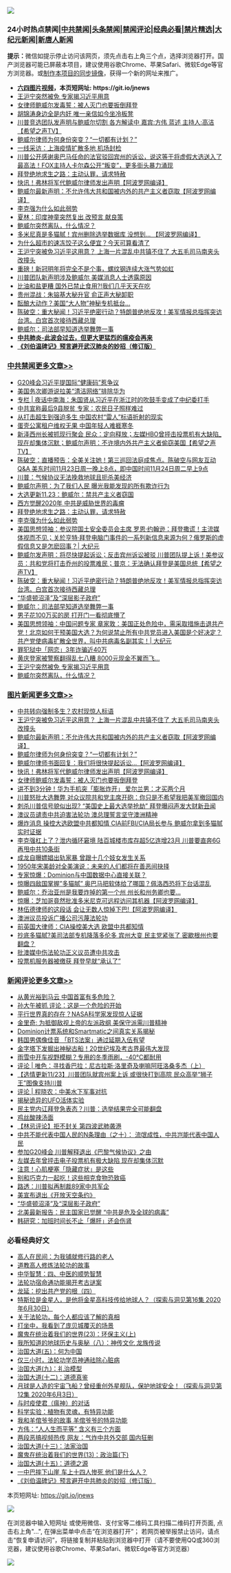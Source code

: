 ![](https://raw.githubusercontent.com/fqnews/bnews/master/64photo/fqnews-qr.jpg)

<div id="tt">
<h3>24小时热点禁闻|<a href="#%E4%B8%AD%E5%85%B1%E7%A6%81%E9%97%BB%E6%9B%B4%E5%A4%9A%E6%96%87%E7%AB%A0">中共禁闻</a>|<a href="#%E5%9B%BE%E7%89%87%E6%96%B0%E9%97%BB%E6%9B%B4%E5%A4%9A%E6%96%87%E7%AB%A0">头条禁闻</a>|<a href="#%E6%96%B0%E9%97%BB%E8%AF%84%E8%AE%BA%E6%9B%B4%E5%A4%9A%E6%96%87%E7%AB%A0">禁闻评论|<a href="#%E5%BF%85%E7%9C%8B%E7%BB%8F%E5%85%B8%E5%A5%BD%E6%96%87">经典必看|<a href="/video.md#%E7%A6%81%E7%89%87%E7%B2%BE%E9%80%89">禁片精选</a>|<a href="https://github.com/fqnews/djy/blob/master/gb/nf1351518.md#1">大纪元新闻</a>|<a href="https://github.com/fqnews/ntdtv/blob/master/gb/prog204.md#1">新唐人新闻</a></h3>
<div><b>提示：</b>微信如提示停止访问该网页，须先点击右上角三个点，选择浏览器打开。国产浏览器可能已屏蔽本项目，建议使用谷歌Chrome、苹果Safari、微软Edge等官方浏览器。或<a href="https://github.com/fqnews/bnews/blob/master/%E5%88%B6%E4%BD%9Cgit%E7%A6%81%E9%97%BB%E9%95%9C%E5%83%8F.md">制作本项目的同步镜像</a>，获得一个新的网址来推广。</div>
<ul>
<li><b><a href="http://d1.bdrive.tk/64.mp4" target="_blank">六四图片视频</a>，本页短网址: https://git.io/jnews</b></li>
<li><a href="/cbnews/20201123/1435653.md">王沪宁突然被免 专家揭习近平用意</a></li>
<li><a href="/comments/20201123/1435422.md">女律师鲍威尔发毒誓：被人灭门也要扳倒拜登</a></li>
<li><a href="/comments/20201123/1435550.md">胡锦涛身边全是内奸 唯一亲信如今坐冷板凳</a></li>
<li><a href="/cbnews/20201123/1435479.md">川普竞选团队发声明与鲍威尔切割 各方解读中 嘉宾:方伟 蓝述 主持人:高洁【希望之声TV】</a></li>
<li><a href="/topimagenews/20201123/1435570.md">鲍威尔律师为何身份突变？“一切都有计划？”</a></li>
<li><a href="/cbnews/20201123/1435420.md">一线采访：上海疫情扩散多地 机场封检</a></li>
<li><a href="/comments/20201123/1435356.md">川普公开感谢奥巴马任命的法官驳回宾州的诉讼，说这等于将虚假大选送入了最高法！FOX主持人卡尔森公开“叛变”，更多街头暴力涌现</a></li>
<li><a href="/cbnews/20201123/1435748.md">拜登绝地求生之路：主动认罪，请求特赦</a></li>
<li><a href="/topimagenews/20201123/1435530.md">快讯！弗林将军代鲍威尔律师发出声明【阿波罗网编译】</a></li>
<li><a href="/topimagenews/20201123/1435628.md">鲍威尔最新声明：不允许伟大共和国被内外的共产主义者窃取【阿波罗网编译】</a></li>
<li><a href="/cbnews/20201123/1435797.md">李克强为什么如此弱势</a></li>
<li><a href="/comments/20201123/1435539.md">夏林：印度神童突然复出 改预言 献良策</a></li>
<li><a href="/comments/20201123/1435608.md">鲍威尔突然离队，什么情况？</a></li>
<li><a href="/cnnews/20201123/1435657.md">多米尼真是多猫腻！宾州删除选举数据库 没想到… 【阿波罗网编译】</a></li>
<li><a href="/lifebaike/20201123/1435708.md">为什么超市的速冻饺子这么便宜？今天可算看清了</a></li>
<li><a href="/topimagenews/20201124/1435891.md">王沪宁突被免习近平这用意？ 上海一片混乱中共镇不住了 大五毛司马南夹头改撞头</a></li>
<li><a href="/finance/20201123/1435424.md">重磅！新冠明年将完全不是个事，螺纹钢连续大涨气势如虹</a></li>
<li><a href="/comments/20201123/1435440.md">川普团队新声明涉及鲍威尔 美媒消息人士透露原因</a></li>
<li><a href="/health/20201123/1435630.md">比油和盐更糟 国外已禁止食用?!我们几乎天天在吃</a></li>
<li><a href="/cbnews/20201123/1435606.md">贵州混战：朱镕基大秘升官 俞正声大秘卸职</a></li>
<li><a href="/cnnews/hknews/20201123/1435705.md">酝酿大动作？美国“大人物”神秘专机抵台…</a></li>
<li><a href="/cbnews/20201123/1435745.md">陈破空：重大秘闻！习近平绝密行动？特朗普绝地反攻！美军情报总指挥突访台湾。白宫首次接待西藏总理</a></li>
<li><a href="/cbnews/20201123/1435704.md">鲍威尔：司法部早知道选举舞弊一事</a></li>
<li><b><a href="/comments/20200211/1275071.md" target="_blank">中共肺炎-此波会过去，但更大更猛烈的瘟疫会再来</a></b></li>
<li><b><a href="/comments/20200207/1272816.md" target="_blank">《刘伯温碑记》预言避开武汉肺炎的妙招（修订版）</a></b></li>
</ul>
</div>

<div class="catlist">
<h3><a href="/cbnews/" target="_blank">中共禁闻</a><span><a href="/cbnews/" target="_blank" rel="nofollow">更多文章>></a></span></h3>
<ul>
<li><a href="/cbnews/20201124/1435978.md" target="_blank">G20峰会习近平提国际“健康码”惹争议</a></li>
<li><a href="/cbnews/20201124/1435960.md" target="_blank">美国务次卿游说拉美“清洁网络”排除华为</a></li>
<li><a href="/cbnews/20201124/1435949.md" target="_blank">专栏 | 夜话中南海：朱国贤从习近平在浙江时的吹鼓手变成了中纪委打手</a></li>
<li><a href="/cbnews/20201124/1435946.md" target="_blank">中共宣称最后9县脱贫 专家：农民日子照样难过</a></li>
<li><a href="/cbnews/20201124/1435945.md" target="_blank">从打击超生到强迫多生 中国农村“雷人”标语折射的现实</a></li>
<li><a href="/cbnews/20201124/1435944.md" target="_blank">蛋壳公寓租户维权无果 中国年轻人难捱寒冬</a></li>
<li><a href="/cbnews/20201124/1435943.md" target="_blank">新泽西州长被抓现行聚会 民众：定向释放；左媒HBO曾抨击投票机有大缺陷_现在却集体沉默；鲍威尔声明：不许境内外共产主义者偷窃美国【希望之声TV】</a></li>
<li><a href="/cbnews/20201124/1435928.md" target="_blank">陈破空：直播预告：全美关注她！第三巡回法庭成焦点。陈破空与网友互动Q&amp;A 美东时间11月23日周一晚上8点，即中国时间11月24日周二早上9点</a></li>
<li><a href="/cbnews/20201124/1435927.md" target="_blank">川普：气候协议无法挽救地球且扼杀美经济</a></li>
<li><a href="/cbnews/20201124/1435862.md" target="_blank">鲍威尔声明：为了我们人民 曝光我能发现的所有欺诈行为</a></li>
<li><a href="/cbnews/20201123/1435853.md" target="_blank">大选更新11.23：鲍威尔：禁共产主义者窃国</a></li>
<li><a href="/cbnews/20201123/1435833.md" target="_blank">西方觉醒2020年 中共是威胁世界的毒瘤</a></li>
<li><a href="/cbnews/20201123/1435748.md" target="_blank">拜登绝地求生之路：主动认罪，请求特赦</a></li>
<li><a href="/cbnews/20201123/1435797.md" target="_blank">李克强为什么如此弱势</a></li>
<li><a href="/cbnews/20201123/1435796.md" target="_blank">美国思想领袖：参议院国土安全委员会主席 罗恩·约翰逊：拜登撒谎！主流媒体视而不见；关於亨特·拜登电脑门事件的一系列新信息来源为何？俄罗斯的虚假信息又是怎麽回事？| 大纪元</a></li>
<li><a href="/cbnews/20201123/1435756.md" target="_blank">鲍威尔发声明：将尽快提起诉讼；反击宾州诉讼被驳 川普团队提上诉！美参议员：共和党将打击乔州的投票难民；普京：无法确认拜登是美国总统【希望之声TV】</a></li>
<li><a href="/cbnews/20201123/1435745.md" target="_blank">陈破空：重大秘闻！习近平绝密行动？特朗普绝地反攻！美军情报总指挥突访台湾。白宫首次接待西藏总理</a></li>
<li><a href="/comments/20201123/1435336.md" target="_blank">“华盛顿沼泽”及“深层影子政府”</a></li>
<li><a href="/cbnews/20201123/1435704.md" target="_blank">鲍威尔：司法部早知道选举舞弊一事</a></li>
<li><a href="/cbnews/20201123/1435701.md" target="_blank">男子花100万买的房 打开门一看彻底懵了</a></li>
<li><a href="/cbnews/20201123/1435698.md" target="_blank">美国思想领袖：中国问题专家 章家敦：美国正处危险中，需采取措施击退共产党！北京如何干预美国大选？为何说禁止所有中共党员进入美国是个好决定？共产党使病毒扩散全世界，叫中共病毒名副其实！| 大纪元</a></li>
<li><a href="/cbnews/20201123/1435671.md" target="_blank">罪犯狱中「网恋」3年诈骗近40万</a></li>
<li><a href="/cbnews/20201123/1435670.md" target="_blank">黄庆登家被警察翻得乱七八糟 8000元现金不翼而飞…</a></li>
<li><a href="/cbnews/20201123/1435653.md" target="_blank">王沪宁突然被免 专家揭习近平用意</a></li>
<li><a href="/comments/20201123/1435608.md" target="_blank">鲍威尔突然离队，什么情况？</a></li>

</ul>
</div>
<div class="catlist">
<h3><a href="/topimagenews/" target="_blank">图片新闻</a><span><a href="/topimagenews/" target="_blank" rel="nofollow">更多文章>></a></span></h3>
<ul>
<li><a href="/topimagenews/20201124/1435894.md" target="_blank">中共转向强制多生？农村现惊人标语</a></li>
<li><a href="/topimagenews/20201124/1435891.md" target="_blank">王沪宁突被免习近平这用意？ 上海一片混乱中共镇不住了 大五毛司马南夹头改撞头</a></li>
<li><a href="/topimagenews/20201123/1435628.md" target="_blank">鲍威尔最新声明：不允许伟大共和国被内外的共产主义者窃取【阿波罗网编译】</a></li>
<li><a href="/topimagenews/20201123/1435570.md" target="_blank">鲍威尔律师为何身份突变？“一切都有计划？”</a></li>
<li><a href="/topimagenews/20201123/1435545.md" target="_blank">鲍威尔律师书面回复：我们将很快提起诉讼…【阿波罗网编译】</a></li>
<li><a href="/topimagenews/20201123/1435530.md" target="_blank">快讯！弗林将军代鲍威尔律师发出声明【阿波罗网编译】</a></li>
<li><a href="/comments/20201123/1435422.md" target="_blank">女律师鲍威尔发毒誓：被人灭门也要扳倒拜登</a></li>
<li><a href="/topimagenews/20201123/1435381.md" target="_blank">讲不到3分钟！华为手机突「膨胀炸开」 爱尔兰男：才买两个月</a></li>
<li><a href="/topimagenews/20201123/1435372.md" target="_blank">川普怒批大选舞弊 对众议院共和党主席开砲：你只是不希望我把美军撤回国内</a></li>
<li><a href="/topimagenews/20201123/1435362.md" target="_blank">刺杀川普信号貌似出现? &#8220;美国史上最大选举抢劫&#8221; 拜登曝闷声发大财新丑闻</a></li>
<li><a href="/comments/20201122/1435307.md" target="_blank">澳议员谴责中共迫害法轮功 澳总理誓言坚守澳洲精神</a></li>
<li><a href="/topimagenews/20201122/1435305.md" target="_blank">爆炸消息 操控大选欧盟中共都知情 CIA前FBI/CIA局长参与 鲍威尔拿到多猫腻实时证据</a></li>
<li><a href="/topimagenews/20201122/1435236.md" target="_blank">李克强杠上了？泄内循环窘境 陆百城楼市库存超5亿连增23月 川普要直奔6G再甩中共10条街</a></li>
<li><a href="/topimagenews/20201122/1435200.md" target="_blank">成龙自曝嫖娼出轨家暴 曾跟十几个妓女发生关系</a></li>
<li><a href="/topimagenews/20201122/1435110.md" target="_blank">1950年宋美龄对全美演说：未来的人们都将在善恶间抉择</a></li>
<li><a href="/topimagenews/20201122/1435087.md" target="_blank">专家惊爆：Dominion与中国数据中心直接关联？</a></li>
<li><a href="/topimagenews/20201122/1435086.md" target="_blank">惊曝四敌国掌握&#8221;多猫腻&#8221; 奥巴马把软体给了哪国？佩洛西恐将下台话混乱</a></li>
<li><a href="/topimagenews/20201122/1435081.md" target="_blank">鲍威尔：乔治亚州是我要炸掉的第一个州 州长和州务卿也要&#8230;</a></li>
<li><a href="/topimagenews/20201122/1435080.md" target="_blank">惊曝：芝加哥竟然批准多米尼克可远程访问其机器【阿波罗网编译】</a></li>
<li><a href="/topimagenews/20201122/1435068.md" target="_blank">林伍德律师的这段话 会让无数人惊掉下巴!【阿波罗网编译】</a></li>
<li><a href="/topimagenews/20201122/1435002.md" target="_blank">澳洲议员投诉广播公司污蔑法轮功</a></li>
<li><a href="/comments/20201122/1434994.md" target="_blank">前英国大律师：CIA操控美大选 欧盟中共都知情</a></li>
<li><a href="/topimagenews/20201122/1434900.md" target="_blank">抄底多猫腻?美司法部专机降落多伦多 宾州大变 民主党紧张了 密歇根州也要翻盘？</a></li>
<li><a href="/comments/20201121/1434789.md" target="_blank">批澳媒中伤法轮功正义议员遭中共攻击</a></li>
<li><a href="/topimagenews/20201121/1434715.md" target="_blank">投票机服务器被缴获 拜登早就“承认了”</a></li>

</ul>
</div>
<div class="catlist">
<h3><a href="/comments/" target="_blank">新闻评论</a><span><a href="/comments/" target="_blank" rel="nofollow">更多文章>></a></span></h3>
<ul>
<li><a href="/comments/20201124/1435985.md" target="_blank">从黄光裕到马云 中国首富有多危险？</a></li>
<li><a href="/comments/20201124/1435984.md" target="_blank">孙大午被抓 评论：这是一个危险的开始</a></li>
<li><a href="/comments/20201124/1435983.md" target="_blank">平行世界真的存在？NASA科学家发现惊人证据</a></li>
<li><a href="/comments/20201124/1435968.md" target="_blank">金里奇: 为抵御敌视上帝的左派政纲 美保守派需川普精神</a></li>
<li><a href="/comments/20201124/1435950.md" target="_blank">Dominion计票系统和Smartmatic之间真实关系揭秘</a></li>
<li><a href="/comments/20201124/1435938.md" target="_blank">韩国男偶像佳音 「BTS法案」通过延期入伍有望</a></li>
<li><a href="/comments/20201124/1435929.md" target="_blank">金字塔下发掘出神秘古船！20世纪埃及考古界最伟大发现</a></li>
<li><a href="/comments/20201124/1435921.md" target="_blank">雨雪中开车视野模糊？专用的冬季雨刷，-40°C都耐用</a></li>
<li><a href="/comments/20201124/1435869.md" target="_blank">评论 | 唯色：寻找香巴拉：尼古拉斯·洛里奇及喇嘛阿旺洛桑多杰（上）</a></li>
<li><a href="/comments/20201124/1435861.md" target="_blank">【选情更新11/23】川普团队就宾州案上诉 或很快打到高院 民众高举“狮子王”图像支持川普</a></li>
<li><a href="/comments/20201124/1435856.md" target="_blank">评论 | 程晓农：中美水下军事对抗</a></li>
<li><a href="/comments/20201123/1435852.md" target="_blank">揭秘诡异的UFO活体实验</a></li>
<li><a href="/comments/20201123/1435834.md" target="_blank">民主党内讧拜登急表态？川普：选举结果完全可能翻盘</a></li>
<li><a href="/comments/20201123/1435806.md" target="_blank">鸡丝酸辣汤面</a></li>
<li><a href="/comments/20201123/1435805.md" target="_blank">【林忌评论】拒不封关 第四波武肺袭港</a></li>
<li><a href="/comments/20201123/1435732.md" target="_blank">中共不能代表中国人民的N条理由（之十）： 流氓成性，中共岂能代表中国人民</a></li>
<li><a href="/comments/20201123/1435791.md" target="_blank">参加G20峰会 川普解释退出《巴黎气候协议》之由</a></li>
<li><a href="/comments/20201123/1435790.md" target="_blank">左媒去年曾抨击电子投票机有极大缺陷 现在却集体沉默</a></li>
<li><a href="/comments/20201123/1435788.md" target="_blank">注意！心肌梗塞「隐藏症状」是这些</a></li>
<li><a href="/comments/20201123/1435787.md" target="_blank">别和巧克力一起吃！这些相克食物恐致癌</a></li>
<li><a href="/comments/20201123/1435751.md" target="_blank">路透：川普拟再制裁89家中共军企</a></li>
<li><a href="/comments/20201123/1435739.md" target="_blank">美宣布退出《开放天空条约》</a></li>
<li><a href="/comments/20201123/1435336.md" target="_blank">“华盛顿沼泽”及“深层影子政府”</a></li>
<li><a href="/comments/20201123/1435678.md" target="_blank">北美最新报告：民主国家已觉醒 “中共是危及全球的病毒”</a></li>
<li><a href="/comments/20201123/1435662.md" target="_blank">韩研究：加班时间长不止「爆肝」还会伤肾</a></li>

</ul>
</div>

<div class="catlist">
<h3>必看经典好文</h3>
<ul>
<li><a href="/tculture/20121023/72121.md" target="_blank">高人在民间：为我铺就修行路的老人</a></li>
<li><a href="/comments/20200805/1375080.md" target="_blank">道教高人修炼法轮功的故事</a></li>
<li><a href="/comments/20200605/783247.md" target="_blank">中华智慧：四、中医的顺势智慧</a></li>
<li><a href="/tculture/20121025/73079.md" target="_blank">法轮功宿命通功能揭开考古谜案</a></li>
<li><a href="/comments/20200930/1405812.md" target="_blank">龙延：挖出共产党的根（四）</a></li>
<li><a href="/comments/20200712/1359460.md" target="_blank">特斯拉是金星人，是他将金星高科技传给地球人？（探索与洞见第16集 2020年6月30日）</a></li>
<li><a href="/topimagenews/20161125/619230.md" target="_blank">关于法轮功，每个人都应该了解的真相</a></li>
<li><a href="/comments/20201015/1414242.md" target="_blank">打坐中，我看到了庞贝城覆灭的场景</a></li>
<li><a href="/ssgc/20180904/993719.md" target="_blank">魔鬼在统治着我们的世界(23)：环保主义(上)</a></li>
<li><a href="/topimagenews/20180225/905380.md" target="_blank">我所知道的地球历史与奥秘（八）：神传文化 龙族传说</a></li>
<li><a href="/cbnews/20180311/913065.md" target="_blank">治国大道(五)：何为中国</a></li>
<li><a href="/health/20170626/780270.md" target="_blank">仅三小时，法轮功学员神通祛除心脏病</a></li>
<li><a href="/cbnews/20180315/914943.md" target="_blank">治国大道(九)：礼治模型</a></li>
<li><a href="/cbnews/20180318/916241.md" target="_blank">治国大道(十二)：道德真鉴</a></li>
<li><a href="/comments/20200712/1359456.md" target="_blank">月球是人造的宇宙飞船？曾经重创外星舰队，保护地球安全！（探索与洞见第12集 2020年6月3日）</a></li>
<li><a href="/comments/20200327/1301424.md" target="_blank">与时疫使君（瘟神）的对话</a></li>
<li><a href="/comments/20200605/783205.md" target="_blank">科学实验：植物有灵魂，有特异功能</a></li>
<li><a href="/tculture/20200917/1398046.md" target="_blank">我和羊倌爷爷的故事 羊倌爷爷的特异功能</a></li>
<li><a href="/comments/20200720/1363377.md" target="_blank">方伟：“人人生而平等” 含义有三个方面</a></li>
<li><a href="/cbnews/20200703/1355059.md" target="_blank">两段恶搞视频热传 网友：气炸中共外交部 国内狂删</a></li>
<li><a href="/cbnews/20180319/916654.md" target="_blank">治国大道(十三)：法家治国</a></li>
<li><a href="/topimagenews/20180602/951960.md" target="_blank">魔鬼在统治着我们的世界(13)：政治篇(下)</a></li>
<li><a href="/topimagenews/20180322/917868.md" target="_blank">治国大道(十五)：道德之源</a></li>
<li><a href="/cbnews/20200611/1343057.md" target="_blank">一中巴摔下山崖 车上十四人惨死 他们是什么人？</a></li>
<li><a href="/comments/20200207/1272816.md" target="_blank">《刘伯温碑记》预言避开中共肺炎的妙招（修订版）</a></li>

</ul>
</div>

本页短网址: https://git.io/jnews

![](https://raw.githubusercontent.com/fqnews/bnews/master/64photo/fqnews-qr.jpg)

在浏览器中输入短网址 或使用微信、支付宝等二维码工具扫描二维码打开页面, 点击右上角"...", 在弹出菜单中点击“在浏览器打开”； 若网页被举报禁止访问，请点击“恢复申请访问”，将链接复制并粘贴到浏览器中打开（请不要使用QQ或360浏览器，建议使用谷歌Chrome、苹果Safari、微软Edge等官方浏览器）

![](https://raw.githubusercontent.com/fqnews/bnews/master/64photo/wx.jpg)